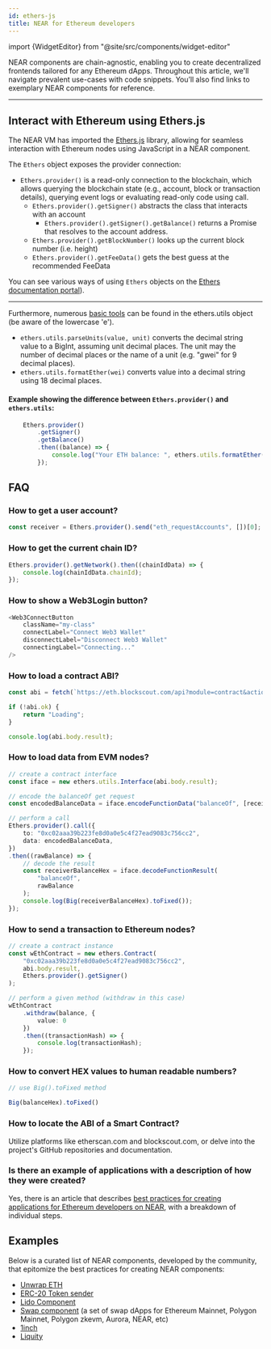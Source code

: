 ```yaml
---
id: ethers-js
title: NEAR for Ethereum developers
---
```


import {WidgetEditor} from "@site/src/components/widget-editor"

NEAR components are chain-agnostic, enabling you to create decentralized frontends tailored for any Ethereum dApps. Throughout this article, we'll navigate prevalent use-cases with code snippets. You’ll also find links to exemplary NEAR components for reference.

---

## Interact with Ethereum using Ethers.js

The NEAR VM has imported the [Ethers.js](https://docs.ethers.org/) library, allowing for seamless interaction with Ethereum nodes using JavaScript in a NEAR component.

The `Ethers` object exposes the provider connection:
- `Ethers.provider()` is a read-only connection to the blockchain, which allows querying the blockchain state (e.g., account, block or transaction details), querying event logs or evaluating read-only code using call.
  - `Ethers.provider().getSigner()` abstracts the class that interacts with an account
    - `Ethers.provider().getSigner().getBalance()` returns a Promise that resolves to the account address.
  - `Ethers.provider().getBlockNumber()` looks up the current block number (i.e. height)
  - `Ethers.provider().getFeeData()` gets the best guess at the recommended FeeData

You can see various ways of using `Ethers` objects on the [Ethers documentation portal](https://docs.ethers.org/)).

---
    
Furthermore, numerous [basic tools](https://docs.ethers.org/v6/api/utils/)  can be found in the ethers.utils object (be aware of the lowercase 'e').
- `ethers.utils.parseUnits(value, unit)` converts the decimal string value to a BigInt, assuming unit decimal places. The unit may the number of decimal places or the name of a unit (e.g. "gwei" for 9 decimal places).
- `ethers.utils.formatEther(wei)` converts value into a decimal string using 18 decimal places.

#### Example showing the difference between `Ethers.provider()` and `ethers.utils`:
```ts
    Ethers.provider()
        .getSigner()
        .getBalance()
        .then((balance) => {
            console.log("Your ETH balance: ", ethers.utils.formatEther(balance))
        });
```

## FAQ

### How to get a user account?

```ts
const receiver = Ethers.provider().send("eth_requestAccounts", [])[0];
```

### How to get the current chain ID?

```ts
Ethers.provider().getNetwork().then((chainIdData) => {
    console.log(chainIdData.chainId);
});
```

### How to show a Web3Login button?

```ts
<Web3ConnectButton 
    className="my-class" 
    connectLabel="Connect Web3 Wallet" 
    disconnectLabel="Disconnect Web3 Wallet"
    connectingLabel="Connecting..." 
/>
```

### How to load a contract ABI?

```ts
const abi = fetch(`https://eth.blockscout.com/api?module=contract&action=getabi&address=0xc02aaa39b223fe8d0a0e5c4f27ead9083c756cc2`);

if (!abi.ok) {
    return "Loading";
}

console.log(abi.body.result);
```

### How to load data from EVM nodes?

```ts
// create a contract interface
const iface = new ethers.utils.Interface(abi.body.result);

// encode the balanceOf get request
const encodedBalanceData = iface.encodeFunctionData("balanceOf", [receiver]);

// perform a call
Ethers.provider().call({
    to: "0xc02aaa39b223fe8d0a0e5c4f27ead9083c756cc2",
    data: encodedBalanceData,
})
.then((rawBalance) => {
    // decode the result
    const receiverBalanceHex = iface.decodeFunctionResult(
        "balanceOf",
        rawBalance
    );
    console.log(Big(receiverBalanceHex).toFixed());
});
```

### How to send a transaction to Ethereum nodes?

```ts
// create a contract instance
const wEthContract = new ethers.Contract(
    "0xc02aaa39b223fe8d0a0e5c4f27ead9083c756cc2",
    abi.body.result,
    Ethers.provider().getSigner()
);

// perform a given method (withdraw in this case)
wEthContract
    .withdraw(balance, {
        value: 0
    })
    .then((transactionHash) => {
        console.log(transactionHash);
    });
```

### How to convert HEX values to human readable numbers?

```ts
// use Big().toFixed method

Big(balanceHex).toFixed()
```

### How to locate the ABI of a Smart Contract?

Utilize platforms like etherscan.com and blockscout.com, or delve into the project's GitHub repositories and documentation.

### Is there an example of applications with a description of how they were created? 

Yes, there is an article that describes [best practices for creating applications for Ethereum developers on NEAR](bos-ethersjs-best-practices.md), with a breakdown of individual steps.

## Examples

Below is a curated list of NEAR components, developed by the community, that epitomize the best practices for creating NEAR components:

- [Unwrap ETH](https://near.org/near/widget/ComponentDetailsPage?src=zavodil.near/widget/unwrap-weth&tab=source)
- [ERC-20 Token sender](https://near.org/near/widget/ComponentDetailsPage?src=zavodil.near/widget/erc20-sender&tab=source)
- [Lido Component](https://near.org/near/widget/ComponentDetailsPage?src=zavodil.near/widget/Lido&tab=source)
- [Swap component](https://near.org/near/widget/ComponentDetailsPage?src=zavodil.near/widget/swap&tab=source) (a set of swap dApps for Ethereum Mainnet, Polygon Mainnet, Polygon zkevm, Aurora, NEAR, etc)
- [1inch](https://near.org#/near/widget/ComponentDetailsPage?src=chanon.near/widget/1inch)
- [Liquity](https://near.org/near/widget/ComponentDetailsPage?src=garlicfaucet.near/widget/liquityWidget)

